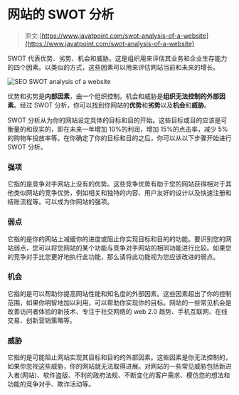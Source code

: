 # 网站的 SWOT 分析

> 原文:[https://www.javatpoint.com/swot-analysis-of-a-website](https://www.javatpoint.com/swot-analysis-of-a-website)

SWOT 代表优势、劣势、机会和威胁。这是组织用来评估其业务和企业生存能力的四个因素。以类似的方式，这些因素可以用来评估网站当前和未来的增长。

![SEO SWOT analysis of a website ](../Images/74e9362bc9b09d2eb418e2f02f82a9db.png)

优势和劣势是**内部因素**，由一个组织控制。机会和威胁是**组织无法控制的外部因素**。经过 SWOT 分析，你可以找到你网站的**优势**和**劣势**以及**机会**和**威胁**。

SWOT 分析从为你的网站设定具体的目标和目的开始。这些目标或目的应该是可衡量的和现实的，即在未来一年增加 10%的利润，增加 15%的点击率，减少 5%的购物车投放率等。在你确定了你的目标和目的之后，你可以从以下步骤开始进行 SWOT 分析。

### 强项

它指的是竞争对手网站上没有的优势。这些竞争优势有助于您的网站获得相对于其他类似网站的竞争优势，例如相关和独特的内容、用户友好的设计以及快速注册和结账流程等。可以成为你网站的强项。

### 弱点

它指的是你的网站上减缓你的进度或阻止你实现目标和目的的功能。要识别您的网站弱点，您可以将您网站的某个功能与竞争对手网站的相同功能进行比较。如果您的竞争对手比您更好地执行此功能，那么请将此功能视为您应该改进的弱点。

### 机会

它指的是可以帮助你提高网站性能和知名度的外部因素。这些因素超出了你的控制范围，如果你明智地加以利用，可以帮助你实现你的目标。网站的一些常见机会是改善访问者体验的新技术、专注于社交网络的 web 2.0 趋势、手机互联网、在线交易、创新营销策略等。

### 威胁

它指的是可能阻止网站实现其目标和目的的外部因素。这些因素是你无法控制的，如果你忽视这些威胁，你的网站就无法取得进展。对网站的一些常见威胁包括新进入者(网站)、软件盗版、不利的政府法规、不断变化的客户需求、模仿您的想法和功能的竞争对手、欺诈活动等。